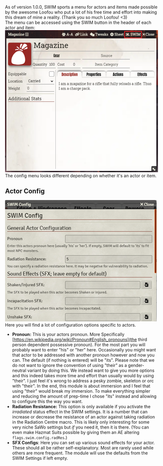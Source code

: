 As of version 1.0.0, SWIM sports a menu for actors and items made possible by the awesome Loofou who put a lot of his free time and effort into making this dream of mine a reality. (Thank you so much Loofou! <3)  
The menu can be accessed using the SWIM button in the header of each actor and item:  
![swim config button](https://github.com/SalieriC/SWADE-Immersive-Macros/blob/main/img/macros/ammo_mgm/ammo_item.png?raw=true)  
The config menu looks different depending on whether it's an actor or item.  

## Actor Config

![actor config](https://github.com/SalieriC/SWADE-Immersive-Macros/blob/main/img/swim_config/actor_config.png?raw=true)  
Here you will find a lot of configuration options specific to actors.

- **Pronoun:** This is your actors pronoun. More Specifically [https://en.wikipedia.org/wiki/Pronoun#English_pronouns](the third person dependent possessive pronoun). For the most part you will probably want to enter "his" or "her" here. Occasionally you might want that actor to be addressed with another pronoun however and now you can. The default (if nothing is entered) will be "its". Please note that we do not want to ignore the convention of using "their" as a gender-neutral variant by doing this. We instead want to give you more options and this indeed takes more time and effort than usually would by using "their". I just feel it's wrong to address a pesky zombie, skeleton or orc with "their". In the end, this module is about immersion and I feel that using "their" would break my immersion. To make everything simpler and reducing the amount of prep-time I chose "its" instead and allowing to configure this the way you want.
- **Radiation Resistance:** This option is only available if you activate the *irradiated* status effect in the SWIM settings. It is a number that can increase or decrease the resistance of an actor against taking radiation in the Radiation Centre macro. This is likely only interesting for some very niche SaWo settings but *if* you need it, then it is there. (You can even make Hazmat Suits possible by giving them an AE altering `flags.swim.config.radRes`.)
- **SFX Configs**: Here you can set up various sound effects for your actor. These should all be rather self-explanatory. Most are rarely used while others are more frequent. The module will use the defaults from the SWIM Settings if left empty.
